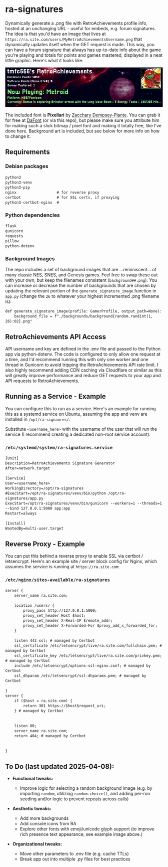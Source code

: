 # ra-signatures
Dynamically generate a .png file with RetroAchievements profile info, hosted at an unchanging URL - useful for embeds, e.g. forum signatures. The idea is that you'd have an image that lives at `https://ra.site.com/users/MyRetroAchievementsUsername.png` that dynamically updates itself when the GET request is made. This way, you can have a forum signature that always has up-to-date info about the game you're playing and totals for points and games mastered, displayed in a neat little graphic. Here's what it looks like:

![example](https://raw.githubusercontent.com/tmfc666/ra-signatures/refs/heads/main/example.png)

The included font is **Pixellari** by [Zacchary Dempsey-Plante](https://ztdp.ca/). You can grab it for free at [DaFont](https://www.dafont.com/pixellari.font) (or via this repo), but please make sure you attribute him for making such a slick bitmap / pixel font and making it totally free, like I've done here. Background art is included, but see below for more info on how to change it. 

## Requirements

### Debian packages
```
python3
python3-venv
python3-pip
nginx                  # for reverse proxy
certbot                # for SSL certs, if proxying
python3-certbot-nginx  # 

```
### Python dependencies
```
flask
gunicorn
requests
pillow
python-dotenv
```

### Background Images
The repo includes a set of background images that are ...reminiscent... of many classic NES, SNES, and Genesis games. Feel free to swap these out with your own, but keep the filenames consistent (`background##.png`). You can increase or decrease the number of backgrounds that are chosen by updating the relevant portion of the `generate_signature_image` function in `app.py` (change the `26` to whatever your highest incremented .png filename is):

```
def generate_signature_image(profile: GamerProfile, output_path=None):
    background_file = f"./backgrounds/background{random.randint(1, 26):02}.png"
```

## RetroAchievements API Access
API username and key are defined in the .env file and passed to the Python app via python-dotenv. The code is configured to only allow one request at a time, and I'd recommend running this with only one worker and one thread in Gunicorn to avoid tripping the RetroAchievements API rate limit. I also highly recommend adding CDN caching via Cloudflare or similar as this will greatly improve performance and reduce GET requests to your app and API requests to RetroAchievements.

## Running as a Service - Example
You can configure this to run as a service. Here's an example for running this as a systemd service on Ubuntu, assuming the app and venv are installed in `/opt/ra-signaures/`.

Substitute `<username_here>` with the username of the user that will run the service (I recommend creating a dedicated non-root service account):

### `/etc/systemd/system/ra-signatures.service`
```
[Unit]
Description=RetroAchievements Signature Generator
After=network.target

[Service]
User=<username_here>
WorkingDirectory=/opt/ra-signatures
#ExecStart=/opt/ra-signatures/venv/bin/python /opt/ra-signatures/app.py
ExecStart=/opt/ra-signatures/venv/bin/gunicorn --workers=1 --threads=1 --bind 127.0.0.1:5000 app:app
Restart=always

[Install]
WantedBy=multi-user.target
```

## Reverse Proxy - Example
You can put this behind a reverse proxy to enable SSL via certbot / letsencrypt. Here's an example site / server block config for Nginx, which assumes the service is running at `https://ra.site.com`:

### `/etc/nginx/sites-available/ra-signatures`
```
server {
    server_name ra.site.com;

    location /users/ {
        proxy_pass http://127.0.0.1:5000;
        proxy_set_header Host $host;
        proxy_set_header X-Real-IP $remote_addr;
        proxy_set_header X-Forwarded-For $proxy_add_x_forwarded_for;
    }

    listen 443 ssl; # managed by Certbot
    ssl_certificate /etc/letsencrypt/live/ra.site.com/fullchain.pem; # managed by Certbot
    ssl_certificate_key /etc/letsencrypt/live/ra.site.com/privkey.pem; # managed by Certbot
    include /etc/letsencrypt/options-ssl-nginx.conf; # managed by Certbot
    ssl_dhparam /etc/letsencrypt/ssl-dhparams.pem; # managed by Certbot

}
server {
    if ($host = ra.site.com) {
        return 301 https://$host$request_uri;
    } # managed by Certbot


    listen 80;
    server_name ra.site.com;
    return 404; # managed by Certbot


}
```

## To Do (last updated 2025-04-08):
- **Functional tweaks:**
  - Improve logic for selecting a random background image (e.g. by importing `random`, utilizing `random.choice()`, and adding per-run seeding and/or logic to prevent repeats across calls)
 
- **Aesthetic tweaks:**
  - Add more backgrounds
  - Add console icons from RA
  - Explore other fonts with emoji/unicode glyph support (to improve rich presence text appearance; see example image above.)

- **Organizational tweaks:**
  - Move other parameters to .env file (e.g. cache TTLs)
  - Break app out into multiple .py files for best practices
